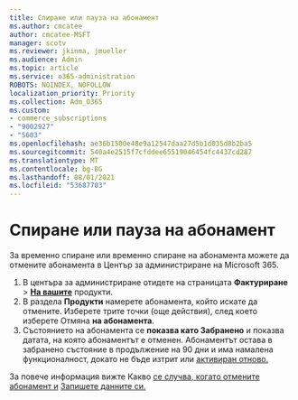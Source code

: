 ```yaml
---
title: Спиране или пауза на абонамент
ms.author: cmcatee
author: cmcatee-MSFT
manager: scotv
ms.reviewer: jkinma, jmueller
ms.audience: Admin
ms.topic: article
ms.service: o365-administration
ROBOTS: NOINDEX, NOFOLLOW
localization_priority: Priority
ms.collection: Adm_O365
ms.custom:
- commerce_subscriptions
- "9002927"
- "5603"
ms.openlocfilehash: ae36b1500e48e9a12547daa27d5b1d035d8b2ba5
ms.sourcegitcommit: 540a4e2515f7cfddee65519046454fc4437cd287
ms.translationtype: MT
ms.contentlocale: bg-BG
ms.lasthandoff: 08/01/2021
ms.locfileid: "53687703"
---
```

# <a name="suspend-or-pause-a-subscription"></a>Спиране или пауза на абонамент

За временно спиране или временно спиране на абонамента можете да отмените абонамента в Център за администриране на Microsoft 365.

1. В центъра за администриране отидете на страницата **Фактуриране**  >  **[На вашите](https://go.microsoft.com/fwlink/p/?linkid=842054)** продукти.
2. В раздела **Продукти** намерете абонамента, който искате да отмените. Изберете трите точки (още действия), след което изберете Отмяна **на абонамента**.
3. Състоянието на абонамента се **показва като Забранено** и показва датата, на която абонаментът е отменен. Абонаментът остава в забранено състояние в продължение на 90 дни и има намалена функционалност, докато не бъде изтрит или [активиран отново.](/microsoft-365/commerce/subscriptions/reactivate-your-subscription)

За повече информация вижте Какво [се случва, когато отмените абонамент и](/microsoft-365/commerce/subscriptions/cancel-your-subscription#what-happens-when-you-cancel-a-subscription) [Запишете данните си.](/microsoft-365/commerce/subscriptions/cancel-your-subscription#save-your-data)
